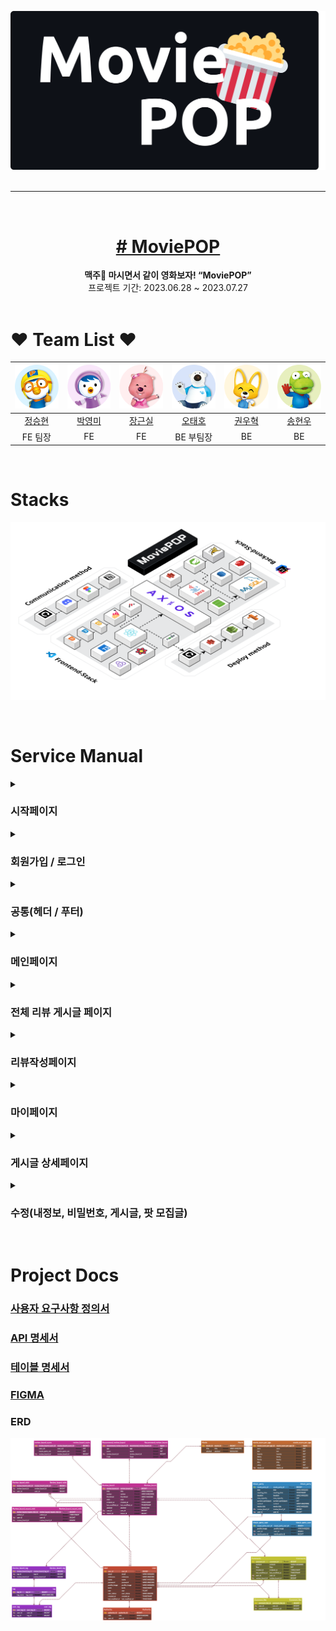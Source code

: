 ![로고](readmeImg/Group_158.png)
<br>
<br>

<hr>
<br>

<div align="center" >
 <h1>
 <a href="http://main-project-client.s3-website.ap-northeast-2.amazonaws.com/" target="_blank" ># MoviePOP</a>
 </h1>
</div>

 <div align="center">
<b>맥주🍺 마시면서 같이 영화보자! “MoviePOP”</b><br>
 프로젝트 기간: 2023.06.28 ~ 2023.07.27
</div>
<br>

# ❤️ Team List ❤️

| ![정승현](readmeImg/circle_pororo.png) | ![박영미](readmeImg/circle_petty.png)  | ![장근실](readmeImg/circle_loppy.png) |  ![오태호](readmeImg/circle_poby.png)   | ![권우혁](readmeImg/circle_eddy.png) | ![송현우](readmeImg/circle_crong.png) |
| :------------------------------------: | :------------------------------------: | :-----------------------------------: | :-------------------------------------: | :----------------------------------: | :-----------------------------------: |
|   [정승현](https://github.com/plla2)   | [박영미](https://github.com/suemeeeee) | [장근실](https://github.com/sirigogo) | [오태호](https://github.com/OhTaeHo-97) | [권우혁](https://github.com/44Kwon)  | [송현우](https://github.com/song4529) |
|                FE 팀장                 |                   FE                   |                  FE                   |                BE 부팀장                |                  BE                  |                  BE                   |

<br>

# Stacks

![stack](readmeImg/stack.png)

<br>

# Service Manual

<details>
 <summary><h3>시작페이지</h3></summary>
  
  - 이메일을 입력하면 해당 이메일을 회원가입으로 전송해서 편리하게 회원가입이 가능합니다.
- 로그인 버튼 클릭시 로그인 페이지로 이동합니다.
- 스크롤시 페이지가 아래, 위로 이동한다.

<h3>시연영상</h3>

![GIF 이미지](readmeImg/시작페이지.gif)

</details>

<details>
 <summary><h3>회원가입 / 로그인</h3></summary>

회원가입

- 이미지 넣는 인풋을 클릭하여 데스크탑의 이미지를 업로드할 수 있다.
- 시작페이지에서 이메일을 입력을 했을 시 입력한 이메일이 뜬다.
- 이메일, 비밀번호, 비밀번호 확인에 유효성을 통과하지 못하면 인풋 아래에 경고문이 뜬다.
- 인풋의 x 버튼을 통해 입력값을 삭제할 수 있다.
- 태그를 최소 1개, 최대 3개까지 선택하여 메인페이지의 추천게시글에 해당 태그들의 게시글이 뜨게된다.
- 연도. 월. 일. 을 클릭하여 달력에서 생년월일을 선택한다.

로그인

- 가입되어 있지 않는 이메일로 로그인 시도시 존재하지않는 유저 알림창이 뜬다.
- 가입되어 있는 이메일이지만 비밀번호가 틀리면 일치하지않는 비밀번호 알림창이 뜬다.
- 유효성에 대한 경고문은 회원가입 페이지와 똑같다.
<h3>시연영상</h3>

![GIF 이미지](readmeImg/회원가입로그인.gif)

</details>

<details>
 <summary><h3>공통(헤더 / 푸터)</h3></summary>

- 헤더
- 로고를 클릭하면 메인 페이지로 이동한다.
- 검색창에 검색어를 입력하면 검색어를 포함하는 영화와 관련된 리뷰 게시글이 나타난다.
- '#' 버튼을 클릭하면 태그들이 나타나고, 특정 태그를 클릭하면 해당 태그를 포함한 리뷰 게시글들이 나타난다.
- 리뷰작성 버튼을 클릭하면 리뷰 작성 페이지로 이동한다.
- 프로필 이미지를 클릭하면 MyPage 버튼과 Logout 버튼이 나타난다.
  - MyPage 버튼을 클릭하면 마이페이지로 이동한다.
  - Logout 버튼을 클릭하면 로그아웃을 진행한다.
- 푸터

  - github 로고, 노션 로고, 피그마 로고를 통해 각 로고에 맞는 해당 서비스의 사이트로 이동할 수 있다.
  <h3>시연영상</h3>

  ![GIF 이미지](readmeImg/공통.gif)

</details>

<details>
 <summary><h3>메인페이지</h3></summary>

- 메인 페이지에는 유저 맞춤 추천 게시글, 인기 게시글, 전체 게시글이 나타난다.
- 각각의 게시글에는 썸네일, 게시글 제목, 작성 일자, 작성자 닉네임이 표시된다.
- 유저 맞춤 추천 게시글과 인기 게시글은 8개가 나타나고, 슬라이더를 이용하여 이동할 수 있으며 전체 게시글은 12개가 나타난다.
- 특정 게시글을 클릭하면 해당 게시글 상세 페이지로 이동한다.
- 더 보기 버튼을 클릭하면 전체 리뷰 게시글 페이지로 이동한다.

<h3>시연영상</h3>

![GIF 이미지](readmeImg/메인페이지.gif)

</details>

<details>
 <summary><h3>전체 리뷰 게시글 페이지</h3></summary>

- 전체 리뷰 게시글 페이지에는 모든 유저가 작성한 게시글들이 나타난다.
- 각각의 게시글에는 썸네일, 게시글 제목, 작성 일자, 작성자 닉네임이 표시된다.
- 무한 스크롤이 적용되어 스크롤을 내리면 새로운 게시글들이 나타난다.
- 특정 게시글을 클릭하면 해당 게시글 상세 페이지로 이동한다.
<h3>시연영상</h3>

![GIF 이미지](readmeImg/전체리뷰게시글.gif)

</details>

<details>
 <summary><h3>리뷰작성페이지</h3></summary>

- 썸네일, 게시글 제목, 영화 제목, 태그, 게시글 내용을 입력하고 등록하기 버튼을 클릭하면 해당 게시글이 등록된다.
  - 썸네일은 선택 사항이며, 태그는 최소 1개, 최대 3개까지 입력 가능하다.
  - 게시글 내용은 최소 10자, 최대 500자까지 입력 가능하다.
  <h3>시연영상</h3>

![GIF 이미지](readmeImg/리뷰작성페이지.gif)

</details>

<details>
 <summary><h3>마이페이지</h3></summary>

- 오른쪽 상단에 프로필 이미지를 클릭한 후, MyPage를 클릭하면 마이 페이지로 이동한다.
- 마이 페이지에는 개인정보(이름, 닉네임, 프로필 이미지, 이메일, 내가 선택한 태그), 활동 내역(찜한 게시글, 내가 쓴 게시글, 내가 모집중인 팟, 내가 참여중인 팟 정보)가 나타난다.
- 찜한 게시글
  - 찜한 게시글 중 하나를 클릭하면 해당 게시글 상세 페이지로 이동한다.
  - 찜한 게시글에 있는 가득 찬 팝콘 모양 버튼을 클릭하면 해당 게시글에 대한 찜이 취소되고 찜한 게시글 목록에서 사라진다.
- 내가 쓴 게시글
  - 내가 쓴 게시글 중 하나를 클릭하면 해당 게시글 상페 페이지로 이동한다.
  - 수정 버튼을 클릭하면 게시글 수정 페이지로 이동한다.
  - 삭제 버튼을 클릭하면 해당 게시글은 삭제된다. (새로고침을 진행하면 내가 쓴 게시글 목록에서 사라진다.)
- 내가 모집중인 팟
  - 내가 모집중인 팟 중 하나를 클릭하면 해당 팟의 정보를 나타내는 모달창이 나타난다.
  - 수정하기 버튼을 클릭하면 팟 정보를 수정할 수 있는 모달창이 나타난다.
  - 모집 삭제 버튼을 클릭하면 해당 팟 모집글은 삭제되고 내가 모집중인 팟 목록에서 사라진다.
- 내가 참여중인 팟
  - 내가 참여중인 팟 중 하나를 클릭하면 해당 팟의 정보를 나타내는 모달창이 나타난다.
  - 팟 참여 취소하기 버튼을 클릭하면 해당 팟의 참여가 취소되고 내가 참여중인 팟 목록에서 사라진다.
- 회원 탈퇴 버튼을 클릭하면 해당 회원은 서비스에서 탈퇴 처리되며 시작 페이지로 이동한다.
<h3>시연영상</h3>

![GIF 이미지](readmeImg/마이페이지.gif)

</details>

<details>
 <summary><h3>게시글 상세페이지</h3></summary>

- 특정 게시글을 클릭하면 게시글 상세 페이지로 이동한다.
- 게시글 상세 페이지에서는 게시글 제목, 영화 제목, 태그, 작성자 정보, 찜 개수, 작성 날짜, 게시글 내용, 썸네일, 팟 모집글 정보, 댓글 정보, 댓글별 좋아요 정보를 표시한다.
  - 팟 모집글 정보 : 팟 모집글 제목, 모임 일시, 장소, 모집 인원 현황, 참여자 일부 프로필 이미지
  - 댓글 정보 : 댓글 내용, 작성자 닉네임, 작성 날짜, 좋아요 개수
- (빈/가득 찬) 팝콘 모양 버튼을 클릭하면 해당 게시글에 대한 찜 (등록/해제)가 이루어지며 (가득 찬/빈) 팝콘 모양 버튼으로 변경되고 찜 개수가 (올라간다/내려간다).
- 댓글을 작성하고 등록 버튼을 누르면 댓글이 작성된다.
- 댓글에 있는 (빈/가득 찬) 팝콘 모양 버튼을 클릭하면 해당 댓글에 좋아요 (등록/해제)가 이루어지며 (가득 찬/빈) 팝콘 모양 버튼으로 변경되고 좋아요 개수가 (올라간다/내려간다).
- 등록하기 버튼을 클릭하면 팟 모집글을 등록할 수 있는 화면이 나타난다.
  - 팟 모집글 제목과 모집 일시, 장소와 모집 인원 및 소개글을 작성한 후 팟 모집하기 버튼을 클릭하면 팟 모집글이 등록된다.
  - 팟 모집글을 작성하면 작성자는 자동으로 해당 팟에 참여가 된다.
- 특정 팟 모집글을 클릭한 후, 모집 신청 버튼을 누르면 해당 팟에 참여할 수 있다.
<h3>시연영상</h3>

![GIF 이미지](readmeImg/상세페이지.gif)

</details>

<details>
 <summary><h3>수정(내정보, 비밀번호, 게시글, 팟 모집글)</h3></summary>

- 내 정보 수정
  - 회원 정보 수정 버튼을 클릭하여 회원 정보 수정 페이지로 이동한다.
  - 변경하고자 하는 프로필 이미지, 닉네임 및 태그를 작성한 후 회원정보 저장 버튼을 클릭한다.
  - 회원 정보 수정이 이루어지고 마이 페이지로 이동한다.
- 비밀번호 수정
  - 회원 정보 수정 페이지에서 비밀번호 수정 버튼을 클릭하여 비밀번호 수정 페이지로 이동한다.
  - 현재 비밀번호 및 변경할 비밀번호, 변경 비밀번호 확인을 입력한다.
  - 현재 비밀번호와 다르면 비밀번호가 일치하지 않는다는 오류 메시지를 띄우고 일치한다면 변경할 비밀번호로 비밀번호가 변경되고 마이 페이지로 이동한다.
- 게시글 수정
  - 썸네일, 게시글 제목, 영화 제목, 태그, 게시글 내용을 입력하고 수정하기 버튼을 클릭하면 해당 게시글이 수정된다.
    - 썸네일은 필수 사항이며, 태그는 최소 1개, 최대 3개까지 입력 가능하다.
    - 게시글 내용은 최소 10자, 최대 500자까지 입력 가능하다.
- 팟 모집글 수정

  - 팟 모집글 제목과 모집 일시, 장소와 모집 인원 및 소개글을 작성한 후 수정하기 버튼을 클릭하면 해당 팟 모집글이 수정된다.

<h3>시연영상</h3>

내 정보 수정

![GIF 이미지](readmeImg/내정보수정.gif)

비밀번호 수정

![GIF 이미지](readmeImg/비밀번호수정.gif)

게시글 수정

![GIF 이미지](readmeImg/게시글수정.gif)

팟 모집글 수정

![GIF 이미지](readmeImg/팟모집글%20수정.gif)

</details>

</br>

# Project Docs

<h3>
<a href="https://docs.google.com/spreadsheets/d/1Slfum1zWdXpBSOvOxEtNilgL92MbPYO04idsWfmvpDc/edit#gid=0" target="_blank">사용자 요구사항 정의서</a>
</h3>

<h3>
<a href="https://docs.google.com/spreadsheets/d/1Slfum1zWdXpBSOvOxEtNilgL92MbPYO04idsWfmvpDc/edit#gid=817701079" target="_blank">API 명세서</a>
</h3>

<h3>
<a href="https://docs.google.com/spreadsheets/d/1Slfum1zWdXpBSOvOxEtNilgL92MbPYO04idsWfmvpDc/edit#gid=120528146" target="_blank">테이블 명세서</a>
</h3>

<h3>
<a href="https://www.figma.com/file/maARXS3UetvMalzTyq5YrL/MoviePop?type=design&node-id=0%3A1&mode=design&t=FQ0hRk4QYqURYGbA-1" target="_blank">FIGMA</a>
</h3>

<h3>
 ERD
</h3>

![ERD](readmeImg/ERD.png)
